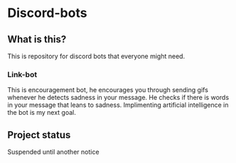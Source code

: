 # Discord-bots
## What is this?
This is repository for discord bots that everyone might need.
### Link-bot
This is encouragement bot, he encourages you through sending gifs whenever he detects sadness in your message.
He checks if there is words in your message that leans to sadness. Implimenting artificial intelligence in the bot is my next goal.
## Project status 
Suspended until another notice
